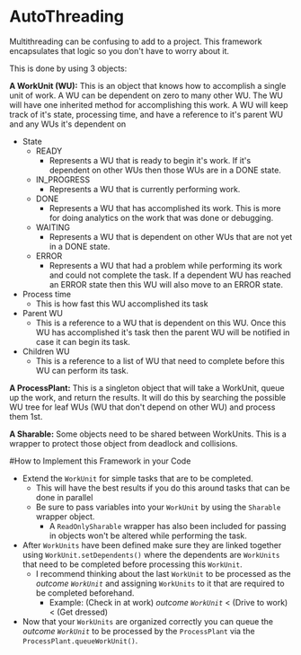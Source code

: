 # AutoThreading
Multithreading can be confusing to add to a project.  This framework encapsulates that logic so you don't have to worry about it.

This is done by using 3 objects:

**A WorkUnit (WU):**
This is an object that knows how to accomplish a single unit of work. A WU can be dependent on zero to many other WU.  The WU will have one inherited method for accomplishing this work.
A WU will keep track of it's state, processing time, and have a reference to it's parent WU and any WUs it's dependent on
* State
    * READY
        * Represents a WU that is ready to begin it's work.  If it's dependent on other WUs then those WUs are in a DONE state.
    * IN_PROGRESS
        * Represents a WU that is currently performing work.
    * DONE
        * Represents a WU that has accomplished its work.  This is more for doing analytics on the work that was done or debugging.
    * WAITING
        * Represents a WU that is dependent on other WUs that are not yet in a DONE state.
    * ERROR
        * Represents a WU that had a problem while performing its work and could not complete the task.  If a dependent WU has reached an ERROR state then this WU will also move to an ERROR state.
* Process time
    * This is how fast this WU accomplished its task
* Parent WU
    * This is a reference to a WU that is dependent on this WU.  Once this WU has accomplished it's task then the parent WU will be notified in case it can begin its task.
* Children WU
    * This is a reference to a list of WU that need to complete before this WU can perform its task.


**A ProcessPlant:**
This is a singleton object that will take a WorkUnit, queue up the work, and return the results.  It will do this by searching the possible WU tree for leaf WUs (WU that don't depend on other WU) and process them 1st.


**A Sharable:**
Some objects need to be shared between WorkUnits.  This is a wrapper to protect those object from deadlock and collisions.

#How to Implement this Framework in your Code
* Extend the `WorkUnit` for simple tasks that are to be completed.
    * This will have the best results if you do this around tasks that can be done in parallel
    * Be sure to pass variables into your `WorkUnit` by using the `Sharable` wrapper object.
        * A `ReadOnlySharable` wrapper has also been included for passing in objects won't be altered while performing the task.
* After `WorkUnits` have been defined make sure they are linked together using `WorkUnit.setDependents()` where the dependents are `WorkUnits` that need to be completed before processing this `WorkUnit`.
    * I recommend thinking about the last `WorkUnit` to be processed as the *outcome `WorkUnit`* and assigning `WorkUnits` to it that are required to be completed beforehand.
        * Example: (Check in at work) *outcome `WorkUnit`* < (Drive to work) < (Get dressed)
* Now that your `WorkUnits` are organized correctly you can queue the *outcome `WorkUnit`* to be processed by the `ProcessPlant` via the `ProcessPlant.queueWorkUnit()`.